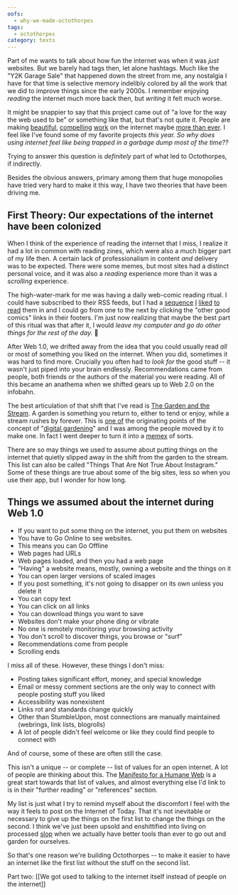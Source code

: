 ```yaml
---
oofs:
  - why-we-made-octothorpes
tags:
  - octothorpes
category: texts
---
```

 

Part of me wants to talk about how fun the internet was when it was *just* websites. But we barely had tags then, let alone hashtags. Much like the "Y2K Garage Sale" that happened down the street from me, any nostalgia I have for that time is selective memory indelibly colored by all the work that we did to improve things since the early 2000s. I remember enjoying *reading* the internet much more back then, but *writing* it felt much worse.

It might be snappier to say that this project came out of "a love for the way the web used to be" or something like that, but that's not quite it. People are making [beautiful](https://www.spencerchang.me/window/), [compelling](https://pearsproject.org/) [work](https://oral.pub/) on the internet maybe [more than ever](https://diagram.website/). I feel like I've found some of my favorite projects *this year.* *So why does using internet feel like being trapped in a garbage dump most of the time??*

Trying to answer this question is *definitely* part of what led to Octothorpes, if indirectly.

Besides the obvious answers, primary among them that huge monopolies have tried very hard to make it this way, I have two theories that have been driving me.

## First Theory: Our expectations of the internet have been colonized

When I think of the experience of reading the internet that I miss, I realize it had a lot in common with reading zines, which were also a much bigger part of my life then. A certain lack of professionalism in content *and* delivery was to be expected. There were some memes, but most sites had a distinct personal voice, and it was also a *reading* experience more than it was a *scrolling* experience. 

The high-water-mark for me was having a daily web-comic reading ritual. I could have subscribed to their RSS feeds, but I had a [sequence](https://www.dieselsweeties.com/) [I](https://www.wigucomics.com/oc/index.php?comic=1538) [liked](https://scarygoround.com/index.html) [to](http://drmcninja.com) [read](https://achewood.com/) them in and I could go from one to the next by clicking the "other good comics" links in their footers. I'm just now realizing that maybe the best part of this ritual was that after it, I would *leave my computer and go do other things for the rest of the day.* 🤔

After Web 1.0, we drifted away from the idea that you could usually read *all* or most of something you liked on the internet. When you did, sometimes it was hard to find more. Crucially you often had to *look for* the good stuff -- it wasn't just piped into your brain endlessly. Recommendations came from people, both friends or the authors of the material you were reading. All of this became an anathema when we shifted gears up to Web 2.0 on the infobahn.

The best articulation of that shift that I've read is [The Garden and the Stream](https://hapgood.us/2015/10/17/the-garden-and-the-stream-a-technopastoral/). A garden is something you return to, either to tend or enjoy, while a stream rushes by forever. This is [one of](https://youtu.be/XQLdhVpLBVE?si=KBErRk-q0sUWPCuq&t=406) the originating points of the concept of "[digital gardening](https://maggieappleton.com/garden-history)"  and I was among the people moved by it to make one. In fact I went deeper to turn it into a [memex](https://mmmx.cloud) of sorts.

There are so may things we used to assume about putting things on the internet that quietly slipped away in the shift from the garden to the stream. This list can also be called "Things That Are Not True About Instagram." Some of these things are true about some of the big sites, less so when you use their app, but I wonder for how long.

## Things we assumed about the internet during Web 1.0

- If you want to put some thing on the internet, you put them on websites
- You have to Go Online to see websites.
- This means you can Go Offline
- Web pages had URLs
- Web pages loaded, and then you had a web page
- "Having" a website means, mostly, owning a website and the things on it
- You can open larger versions of scaled images
- If you post something, it's not going to disapper on its own unless you delete it
- You can copy text
- You can click on all links
- You can download things you want to save
- Websites don't make your phone ding or vibrate
- No one is remotely monitoring your browsing activity
- You don't scroll to discover things, you browse or "surf"
- Recommendations come from people
- Scrolling ends

I miss all of these. However, these things I don't miss:

- Posting takes significant effort, money, and special knowledge
- Email or messy comment sections are the only way to connect with people posting stuff you liked
- Accessibility was nonexistent
- Links rot and standards change quickly
- Other than StumbleUpon, most connections are manually maintained (webrings, link lists, blogrolls)
- A lot of people didn't feel welcome or like they could find people to connect with

And of course, some of these are often still the case.

This isn't a unique -- or complete -- list of values for an open internet. A lot of people are thinking about this. The [Manifesto for a Humane Web](https://humanewebmanifesto.com/) is a great start towards that list of values, and almost everything else I'd link to is in their "further reading" or "references" section. 

My list is just what I try to remind myself about the discomfort I feel with the way it feels to post on the Internet of Today. That it's not inevitable or necessary to give up the things on the first list to change the things on the second. I think we've just been upsold and enshittified into living on processed [slop](https://www.garbageday.email/p/slop-void) when we actually have better tools than ever to go out and garden for ourselves. 

So that's one reason we're building Octothorpes -- to make it easier to have an internet like the first list without the stuff on the second list.

Part two: [[We got used to talking to the internet itself instead of people on the internet]]